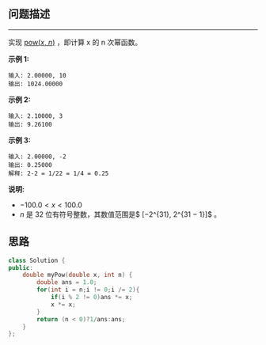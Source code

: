 ## 问题描述

------

实现 [pow(*x*, *n*)](https://www.cplusplus.com/reference/valarray/pow/) ，即计算 x 的 n 次幂函数。

**示例 1:**

```
输入: 2.00000, 10
输出: 1024.00000
```

**示例 2:**

```
输入: 2.10000, 3
输出: 9.26100
```

**示例 3:**

```
输入: 2.00000, -2
输出: 0.25000
解释: 2-2 = 1/22 = 1/4 = 0.25
```

**说明:**

- $-100.0 < x < 100.0$
- *n* 是 32 位有符号整数，其数值范围是$ [−2^{31}, 2^{31 − 1}]$ 。

## 思路

```cpp
class Solution {
public:
    double myPow(double x, int n) {
        double ans = 1.0;
        for(int i = n;i != 0;i /= 2){
            if(i % 2 != 0)ans *= x;
            x *= x;
        }
        return (n < 0)?1/ans:ans;
    }
};
```

